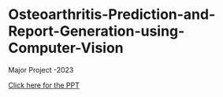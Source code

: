 # Osteoarthritis-Prediction-and-Report-Generation-using-Computer-Vision
Major Project -2023 

[Click here for the PPT](https://www.canva.com/design/DAFbUZkyhEM/kADifLXohaPpAf7q4ZBbRQ/edit?utm_content=DAFbUZkyhEM&utm_campaign=designshare&utm_medium=link2&utm_source=sharebutton) 

